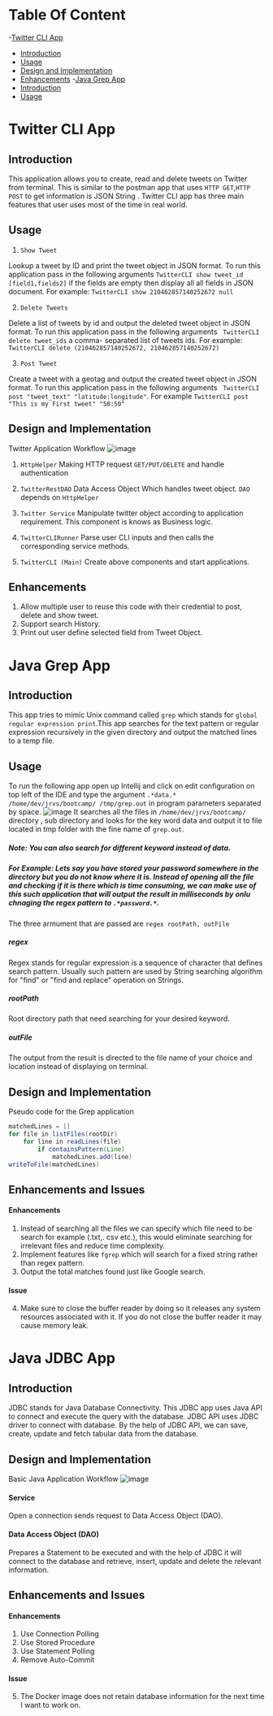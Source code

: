 # Table Of Content
-[Twitter CLI App](#twitter-cli-app)
  * [Introduction](#introduction)
  * [Usage](#usage)
  * [Design and Implementation](#design-and-implementation)
  * [Enhancements](#enhancements)
 -[Java Grep App](#java-grep-app)
  * [Introduction](#introduction-1)
  * [Usage](#usage-1)
# Twitter CLI App
  ## Introduction
  This application allows you to create, read and delete tweets on Twitter from terminal. This is similar to the postman app that uses `HTTP GET`,`HTTP POST`  to get information is JSON String . Twitter CLI app has three main features that user uses most of the time in real world. 
  ## Usage
  1. `Show Tweet`
 
  Lookup a tweet by ID and print the tweet object in JSON format. To run this application pass in the following arguments `TwitterCLI show tweet_id [field1,fields2]` if the fields are empty then display all all fields in JSON document. For example: `TwitterCLI show 210462857140252672 null`
  
  2. `Delete Tweets`
	
 Delete a list of tweets by id and output the deleted tweet object in JSON format. To run this application pass in the following arguments ` TwitterCLI delete tweet_ids` a comma- separated list of tweets ids. For example: ` TwitterCLI delete (210462857140252672, 210462857140252672)`

 3.   `Post Tweet`

Create a tweet with a geotag and output the created tweet object in JSON format. To run this application pass in the following arguments ` TwitterCLI post "tweet_text" "latitude:longitude"`. For example `TwitterCLI post "This is my First tweet" "50:50"`

## Design and Implementation
  Twitter Application Workflow
  ![image](https://user-images.githubusercontent.com/51926543/61077272-07347b00-a3ec-11e9-91b2-7b22d6aa5388.png)

1. `HttpHelper` 
Making HTTP request `GET/PUT/DELETE` and handle authentication

2. `TwitterRestDAO`
Data Access Object Which handles tweet object. `DAO` depends on `HttpHelper`

3. `Twitter Service`
Manipulate twitter object according to application requirement. This component is knows as Business logic.

4. `TwitterCLIRunner`
Parse user CLI inputs and then calls the corresponding service methods.

5. `TwitterCLI (Main)`
Create above components and start applications.
  ## Enhancements 
  1. Allow multiple user to reuse this code with their credential to post, delete and show tweet.
  2. Support search History.
  3.  Print out user define selected field from Tweet Object.


# Java Grep App
  ## Introduction
  This app tries to mimic Unix command called `grep` which stands for `global regular expression print`.This app searches for the text pattern or regular expression recursively in the given directory and output the matched  lines to a temp file.
  ## Usage
  To run the following app open up Intellij and click on edit configuration on top left of the IDE and type the argument `.*data.* /home/dev/jrvs/bootcamp/ /tmp/grep.out` in program parameters separated by space.
  ![image](https://user-images.githubusercontent.com/51926543/60534768-90eb9680-9cd0-11e9-839b-b329ef2b90ba.png)
  It searches all the files in `/home/dev/jrvs/bootcamp/`  directory , sub directory and looks for the key word data and output it to file located in tmp folder with the fine name of `grep.out`.
  ##### Note: You can also search for different keyword instead of data.
  ##### For Example: Lets say you have stored your password somewhere in the directory but you do not know where it is. Instead of opening all the file and checking if it is there which is time consuming, we can make use of this such application that will output the result in milliseconds by onlu chnaging the regex pattern to `.*password.*`.
The three armument that are passed are `regex rootPath, outFile`
##### regex
Regex stands for regular expression is a sequence of character that defines search pattern. Usually such pattern are used by String searching algorithm  for "find" or "find and replace" operation on Strings.
##### rootPath
Root directory path that need searching for your desired keyword.
##### outFile
The output from the result is directed to the file name of your choice and location instead of displaying on terminal.
  
  ## Design and Implementation
  Pseudo code for the Grep application
  ```java
  matchedLines = []
  for file in listFiles(rootDir)
	  for line in readLines(file)
		  if containsPattern(Line)
			  matchedLines.add(line)
  writeToFile(matchedLines)
  ```
  ## Enhancements and Issues
  #### Enhancements
  1. Instead of searching all the files we can specify which file need to be search for example (.txt,. csv etc.), this would eliminate searching for irrelevant files and reduce time complexity.
  2. Implement features like `fgrep` which will search for a fixed string rather than regex pattern. 
  3.  Output the total matches found just like Google search.
  #### Issue
  4. Make sure to close the buffer reader by doing so it releases any system resources associated with it.  If you do not close the buffer reader it may cause memory leak.
  
  # Java JDBC App
  ## Introduction
  JDBC stands for Java Database Connectivity. This JDBC app uses Java API to connect and execute the query with the database. JDBC API uses JDBC driver to connect with database. By the help of JDBC API, we can save, create, update and fetch tabular data from the database.
  ## Design and Implementation
  
  
  Basic Java Application Workflow
 ![image](https://user-images.githubusercontent.com/51926543/61073755-1b747a00-a3e4-11e9-8f17-6b8c654e9579.png)
#### Service
Open a connection sends request to Data Access Object (DAO).
#### Data Access Object (DAO)
Prepares a Statement to be executed  and with the help of JDBC it will connect to the database and retrieve, insert, update and delete the relevant information.
  ## Enhancements and Issues
   #### Enhancements
  1. Use Connection Polling
  2. Use Stored Procedure
  3. Use Statement Polling
  4. Remove Auto-Commit 
  #### Issue
  5. The Docker image does not retain database information for the next time I want to work on.  
  

<!--stackedit_data:
eyJoaXN0b3J5IjpbODQyNjkyNzgyLDEyNTM1OTg4OTgsLTc1MT
gyMzIzNywtMTM1NzMxNDM1MywxNzEyMzcyNDcxLC0xMjI2OTg5
MzkzLC02OTIyOTU5ODksMTAxNzExMDk2Niw1MzYwOTQ2MSwtNj
Q3Mjk0OTk2LC0xNjAxMDU2ODY4LC0xNzY0NTI4NzYsLTczNDQ2
OTQyMiwxNTg3ODE1OTYxLC0xODQ0NzUzNDIyLC01Mzg0NTk0ND
gsLTE2NjI5MzM1Miw3NjU5MDE3OTAsMTUwNjc4Mjc0MiwtNjgz
MDIzMzJdfQ==
-->